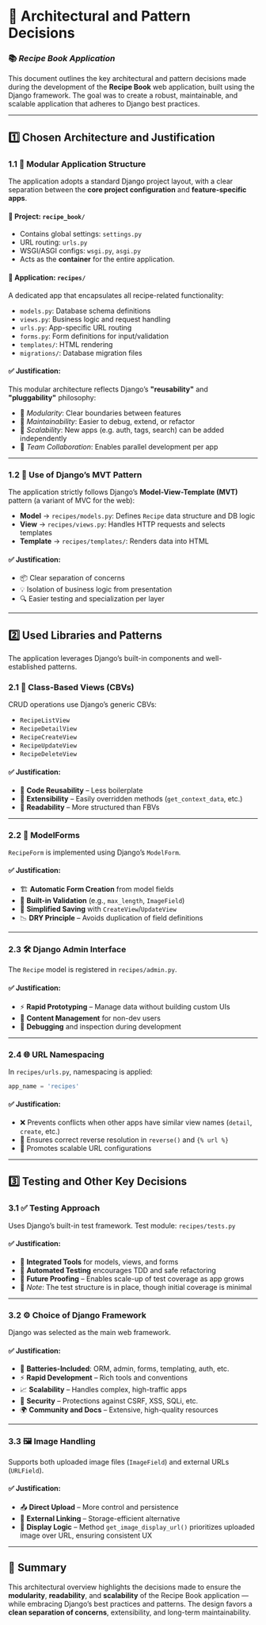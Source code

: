 # 🧱 Architectural and Pattern Decisions  
### 📚 *Recipe Book Application*

This document outlines the key architectural and pattern decisions made during the development of the **Recipe Book** web application, built using the Django framework. The goal was to create a robust, maintainable, and scalable application that adheres to Django best practices.

---

## 1️⃣ Chosen Architecture and Justification

### 1.1 🧩 Modular Application Structure

The application adopts a standard Django project layout, with a clear separation between the **core project configuration** and **feature-specific apps**.

#### 📁 Project: `recipe_book/`
- Contains global settings: `settings.py`
- URL routing: `urls.py`
- WSGI/ASGI configs: `wsgi.py`, `asgi.py`
- Acts as the **container** for the entire application.

#### 📁 Application: `recipes/`
A dedicated app that encapsulates all recipe-related functionality:

- `models.py`: Database schema definitions  
- `views.py`: Business logic and request handling  
- `urls.py`: App-specific URL routing  
- `forms.py`: Form definitions for input/validation  
- `templates/`: HTML rendering  
- `migrations/`: Database migration files

#### ✅ Justification:
This modular architecture reflects Django’s **"reusability"** and **"pluggability"** philosophy:

- 🔹 *Modularity*: Clear boundaries between features  
- 🔹 *Maintainability*: Easier to debug, extend, or refactor  
- 🔹 *Scalability*: New apps (e.g. auth, tags, search) can be added independently  
- 🔹 *Team Collaboration*: Enables parallel development per app

---

### 1.2 🧱 Use of Django’s MVT Pattern

The application strictly follows Django’s **Model-View-Template (MVT)** pattern (a variant of MVC for the web):

- **Model** → `recipes/models.py`: Defines `Recipe` data structure and DB logic  
- **View** → `recipes/views.py`: Handles HTTP requests and selects templates  
- **Template** → `recipes/templates/`: Renders data into HTML

#### ✅ Justification:
- 📦 Clear separation of concerns  
- 💡 Isolation of business logic from presentation  
- 🔍 Easier testing and specialization per layer

---

## 2️⃣ Used Libraries and Patterns

The application leverages Django’s built-in components and well-established patterns.

### 2.1 🧠 Class-Based Views (CBVs)

CRUD operations use Django’s generic CBVs:

- `RecipeListView`
- `RecipeDetailView`
- `RecipeCreateView`
- `RecipeUpdateView`
- `RecipeDeleteView`

#### ✅ Justification:
- 🔁 **Code Reusability** – Less boilerplate  
- 🧬 **Extensibility** – Easily overridden methods (`get_context_data`, etc.)  
- 📖 **Readability** – More structured than FBVs

---

### 2.2 📄 ModelForms

`RecipeForm` is implemented using Django’s `ModelForm`.

#### ✅ Justification:
- 🏗️ **Automatic Form Creation** from model fields  
- 🔐 **Built-in Validation** (e.g., `max_length`, `ImageField`)  
- 💾 **Simplified Saving** with `CreateView`/`UpdateView`  
- 📉 **DRY Principle** – Avoids duplication of field definitions

---

### 2.3 🛠️ Django Admin Interface

The `Recipe` model is registered in `recipes/admin.py`.

#### ✅ Justification:
- ⚡ **Rapid Prototyping** – Manage data without building custom UIs  
- 📝 **Content Management** for non-dev users  
- 🐞 **Debugging** and inspection during development

---

### 2.4 🌐 URL Namespacing

In `recipes/urls.py`, namespacing is applied:

```python
app_name = 'recipes'
````

#### ✅ Justification:

* ❌ Prevents conflicts when other apps have similar view names (`detail`, `create`, etc.)
* 🧭 Ensures correct reverse resolution in `reverse()` and `{% url %}`
* 🔧 Promotes scalable URL configurations

---

## 3️⃣ Testing and Other Key Decisions

### 3.1 ✅ Testing Approach

Uses Django’s built-in test framework. Test module: `recipes/tests.py`

#### ✅ Justification:

* 🔧 **Integrated Tools** for models, views, and forms
* 🧪 **Automated Testing** encourages TDD and safe refactoring
* 🚀 **Future Proofing** – Enables scale-up of test coverage as app grows
* 🧱 *Note*: The test structure is in place, though initial coverage is minimal

---

### 3.2 ⚙️ Choice of Django Framework

Django was selected as the main web framework.

#### ✅ Justification:

* 🧰 **Batteries-Included**: ORM, admin, forms, templating, auth, etc.
* ⚡ **Rapid Development** – Rich tools and conventions
* 📈 **Scalability** – Handles complex, high-traffic apps
* 🔐 **Security** – Protections against CSRF, XSS, SQLi, etc.
* 🌍 **Community and Docs** – Extensive, high-quality resources

---

### 3.3 🖼️ Image Handling

Supports both uploaded image files (`ImageField`) and external URLs (`URLField`).

#### ✅ Justification:

* 📤 **Direct Upload** – More control and persistence
* 🔗 **External Linking** – Storage-efficient alternative
* 🧠 **Display Logic** – Method `get_image_display_url()` prioritizes uploaded image over URL, ensuring consistent UX

---

## 📌 Summary

This architectural overview highlights the decisions made to ensure the **modularity**, **readability**, and **scalability** of the Recipe Book application — while embracing Django’s best practices and patterns. The design favors a **clean separation of concerns**, extensibility, and long-term maintainability.

